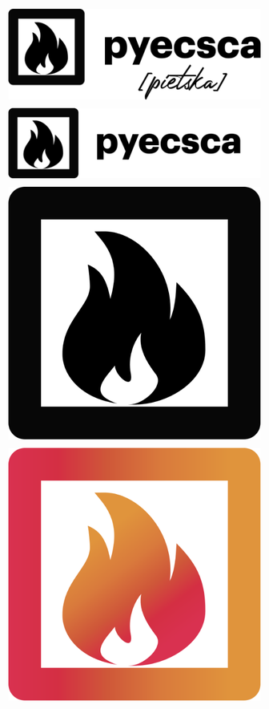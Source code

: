 ![](logo_black_ph.tp.svg)

![](logo_black_full.tp.svg)

![](logo_black.tp.svg)

![](logo_gradient.tp.svg)
